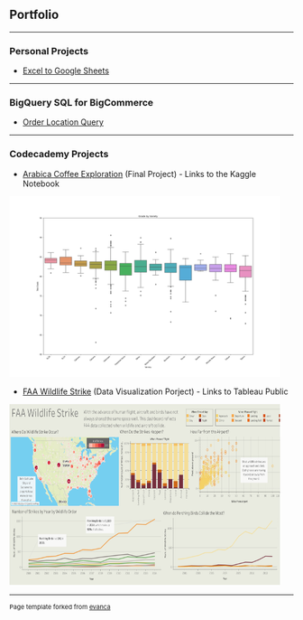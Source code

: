 ## Portfolio

---

### Personal Projects

- [Excel to Google Sheets](/excel_to_gs)

---

### BigQuery SQL for BigCommerce

- [Order Location Query](/order_location_sql)

---

### Codecademy Projects

 - [Arabica Coffee Exploration](https://www.kaggle.com/code/mikemiller117/codecadamy-final-project-data-analysis) (Final Project) - Links to the Kaggle Notebook
<img src="images/grade_by_variety.png?raw=true" height="320" width="480" />

 - [FAA Wildlife Strike](https://public.tableau.com/views/FAAWildlifeStrike_16806281859640/Dashboard1?:language=en-US&publish=yes&:display_count=n&:origin=viz_share_link) (Data Visualization Porject) - Links to Tableau Public
<img src="images/FAA-WIldlife-Strike_Tableau.png?raw=true" height="320" width="480" />

---
<p style="font-size:11px">Page template forked from <a href="https://github.com/evanca/quick-portfolio">evanca</a></p>
<!-- Remove above link if you don't want to attibute -->
